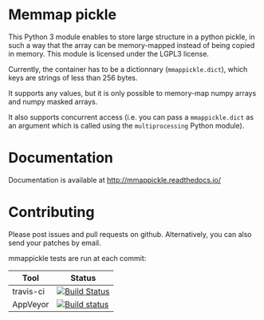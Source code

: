 Memmap pickle
=============

This Python 3 module enables to store large structure in a python pickle, 
in such a way that the array can be memory-mapped instead of being copied in memory. This module is licensed under the LGPL3 license.

Currently, the container has to be a dictionnary (`mmappickle.dict`), which keys are strings of less than 256 bytes.

It supports any values, but it is only possible to memory-map numpy arrays and numpy masked arrays.

It also supports concurrent access (i.e. you can pass a `mmappickle.dict` as an argument which is called using the `multiprocessing` Python module).

Documentation
=============

Documentation is available at http://mmappickle.readthedocs.io/

Contributing
============

Please post issues and pull requests on github. Alternatively, you can also send your patches by email.

mmappickle tests are run at each commit:

Tool         | Status
------------ | -------------
travis-ci | [![Build Status](https://travis-ci.org/UniNE-CHYN/mmappickle.svg?branch=master)](https://travis-ci.org/UniNE-CHYN/mmappickle)
AppVeyor | [![Build status](https://ci.appveyor.com/api/projects/status/rb3b0s0u6k8vmxfx?svg=true)](https://ci.appveyor.com/project/lfasnacht/mmappickle)
